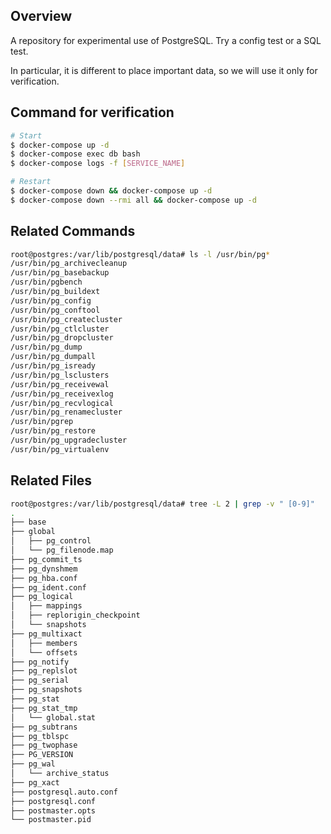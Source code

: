 ## Overview

A repository for experimental use of PostgreSQL. Try a config test or a SQL test.

In particular, it is different to place important data, so we will use it only for verification.

## Command for verification

``` bash
# Start
$ docker-compose up -d
$ docker-compose exec db bash
$ docker-compose logs -f [SERVICE_NAME]

# Restart
$ docker-compose down && docker-compose up -d
$ docker-compose down --rmi all && docker-compose up -d
```

## Related Commands

``` bash
root@postgres:/var/lib/postgresql/data# ls -l /usr/bin/pg*
/usr/bin/pg_archivecleanup
/usr/bin/pg_basebackup
/usr/bin/pgbench
/usr/bin/pg_buildext
/usr/bin/pg_config
/usr/bin/pg_conftool
/usr/bin/pg_createcluster
/usr/bin/pg_ctlcluster
/usr/bin/pg_dropcluster
/usr/bin/pg_dump
/usr/bin/pg_dumpall
/usr/bin/pg_isready
/usr/bin/pg_lsclusters
/usr/bin/pg_receivewal
/usr/bin/pg_receivexlog
/usr/bin/pg_recvlogical
/usr/bin/pg_renamecluster
/usr/bin/pgrep
/usr/bin/pg_restore
/usr/bin/pg_upgradecluster
/usr/bin/pg_virtualenv
```

## Related Files

``` bash
root@postgres:/var/lib/postgresql/data# tree -L 2 | grep -v " [0-9]"
.
├── base
├── global
│   ├── pg_control
│   └── pg_filenode.map
├── pg_commit_ts
├── pg_dynshmem
├── pg_hba.conf
├── pg_ident.conf
├── pg_logical
│   ├── mappings
│   ├── replorigin_checkpoint
│   └── snapshots
├── pg_multixact
│   ├── members
│   └── offsets
├── pg_notify
├── pg_replslot
├── pg_serial
├── pg_snapshots
├── pg_stat
├── pg_stat_tmp
│   └── global.stat
├── pg_subtrans
├── pg_tblspc
├── pg_twophase
├── PG_VERSION
├── pg_wal
│   └── archive_status
├── pg_xact
├── postgresql.auto.conf
├── postgresql.conf
├── postmaster.opts
└── postmaster.pid
```
